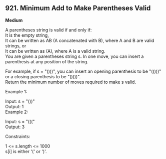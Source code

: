 ## **921. Minimum Add to Make Parentheses Valid**

**Medium**

A parentheses string is valid if and only if:<br>
It is the empty string, <br>
It can be written as AB (A concatenated with B), where A and B are valid strings, or <br>
It can be written as (A), where A is a valid string. <br>
You are given a parentheses string s. In one move, you can insert a parenthesis at any position of the string. <br>

For example, if s = "()))", you can insert an opening parenthesis to be "(()))" or a closing parenthesis to be "())))". <br>
Return the minimum number of moves required to make s valid.

Example 1:

Input: s = "())" <br>
Output: 1<br>
Example 2:

Input: s = "((("<br>
Output: 3
 
Constraints:

1 <= s.length <= 1000 <br>
s[i] is either '(' or ')'.

